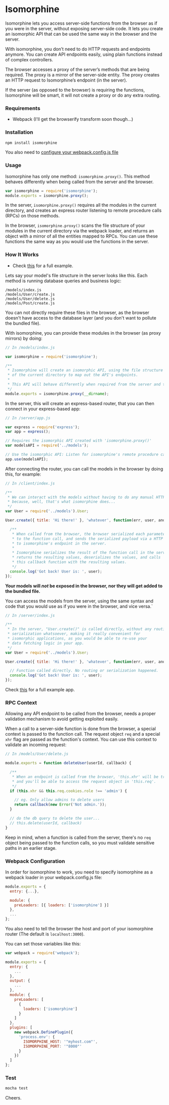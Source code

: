 # Isomorphine

Isomorphine lets you access server-side functions from the browser as if you were in the server, without exposing server-side code. It lets you create an isomorphic API that can be used the same way in the browser and the server.

With isomorphine, you don’t need to do HTTP requests and endpoints anymore. You can create API endpoints easily, using plain functions instead of complex controllers.

The browser accesses a proxy of the server’s methods that are being required. The proxy is a mirror of the server-side entity. The proxy creates an HTTP request to Isomorphine’s endpoint (in the server).

If the server (as opposed to the browser) is requiring the functions, Isomorphine will be smart, it will not create a proxy or do any extra routing.


### Requirements
- Webpack (I'll get the browserify transform soon though...)

### Installation

```bash
npm install isomorphine
```

You also need to [configure your webpack.config.js file](#webpack-configuration)


### Usage

Isomorphine has only one method: `isomorphine.proxy()`. This method behaves differently when being called from the server and the browser.

```js
var isomorphine = require('isomorphine');
module.exports = isomorphine.proxy();
```
In the server, `isomorphine.proxy()` requires all the modules in the current directory, and creates an express router listening to remote procedure calls (RPCs) on those methods.

In the browser, `isomorphine.proxy()` scans the file structure of your modules in the current directory via the webpack loader, and returns an object with a mirror of all the entities mapped to RPCs. You can use these functions the same way as you would use the functions in the server.


### How It Works

* Check [this](https://github.com/d-oliveros/isomorphine/tree/master/examples/isomorphic-react) for a full example.

Lets say your model's file structure in the server looks like this. Each method is running database queries and business logic:

```
/models/index.js
/models/User/create.js
/models/User/delete.js
/models/Post/create.js
```

You can not directly require these files in the browser, as the browser doesn't have access to the database layer (and you don't want to pollute the bundled file).

With isomorphine, you can provide these modules in the browser (as proxy mirrors) by doing:

```js
// In /models/index.js

var isomorphine = require('isomorphine');

/**
 * Isomorphine will create an isomorphic API, using the file structure
 * of the current directory to map out the API's endpoints.
 *
 * This API will behave differently when required from the server and the browser.
 */
module.exports = isomorphine.proxy(__dirname);
```

In the server, this will create an express-based router, that you can then connect in your express-based app:

```js
// In /server/app.js

var express = require('express');
var app = express();

// Requires the isomorphic API created with 'isomorphine.proxy()'
var modelsAPI = require('../models');

// Use the isomorphic API: Listen for isomorphine's remote procedure calls (RPCs)
app.use(modelsAPI);
```

After connecting the router, you can call the models in the browser by doing this, for example:

```js
// In /client/index.js

/**
 * We can interact with the models without having to do any manual HTTP requests
 * because, well, that's what isomorphine does...
 */
var User = require('../models').User;

User.create({ title: 'Hi there!' }, 'whatever', function(err, user, anotherVal) {

  /**
   * When called from the browser, the browser serialized each parameter sent
   * to the function call, and sends the serialized payload via a HTTP request
   * to isomorphine's endpoint in the server.
   *
   * Isomorphine serializes the result of the function call in the server,
   * returns the resulting values, deserializes the values, and calls
   * this callback function with the resulting values.
   */
  console.log('Got back! User is: ', user);
});
```

**Your models will _not_ be exposed in the browser, nor they will get added to the bundled file.**

You can access the models from the server, using the same syntax and code that you would use as if you were in the browser, and vice versa.`

```js
// In /server/index.js

/**
 * In the server, "User.create()" is called directly, without any routing or
 * serialization whatsoever, making it really convenient for
 * isomorphic applications, as you would be able to re-use your
 * data fetching logic in your app.
 */
var User = require('../models').User;

User.create({ title: 'Hi there!' }, 'whatever', function(err, user, anotherVal) {

  // Function called directly. No routing or serialization happened.
  console.log('Got back! User is: ', user);
});
```

Check [this](https://github.com/d-oliveros/isomorphine/tree/master/examples/isomorphic-react) for a full example app.


### RPC Context

Allowing any API endpoint to be called from the browser, needs a proper validation mechanism to avoid getting exploited easily.

When a call to a server-side function is done from the browser, a special context is passed to the function call. The request object `req` and a special `xhr` flag are passed as the function's context. You can use this context to validate an incoming request:

```js
// In /models/User/delete.js

module.exports = function deleteUser(userId, callback) {

  /**
   * When an endpoint is called from the browser, 'this.xhr' will be true,
   * and you'll be able to access the request object in 'this.req'.
   */
  if (this.xhr && this.req.cookies.role !== 'admin') {

    // eg. Only allow admins to delete users
    return callback(new Error('Not admin.'));
  }

  // do the db query to delete the user...
  // this.delete(userId, callback)
}

```

Keep in mind, when a function is called from the server, there's no `req` object being passed to the function calls, so you must validate sensitive paths in an earlier stage.


### Webpack Configuration

In order for isomorphine to work, you need to specify isomorphine as a webpack loader in your webpack.config.js file:

```js
module.exports = {
  entry: {...},

  module: {
    preLoaders: [{ loaders: ['isomorphine'] }]
  },
  ...
};
```

You also need to tell the browser the host and port of your isomorphine router (The default is `localhost:3000`).

You can set those variables like this:

```js
var webpack = require('webpack');

module.exports = {
  entry: {
    ...
  },
  output: {
    ...
  },
  module: {
    preLoaders: [
      {
        loaders: ['isomorphine']
      }
    ]
  },
  plugins: [
    new webpack.DefinePlugin({
      'process.env': {
        ISOMORPHINE_HOST: '"myhost.com"',
        ISOMORPHINE_PORT: '"8000"'
      }
    })
  ]
};
```


### Test

```bash
mocha test
```

Cheers.
